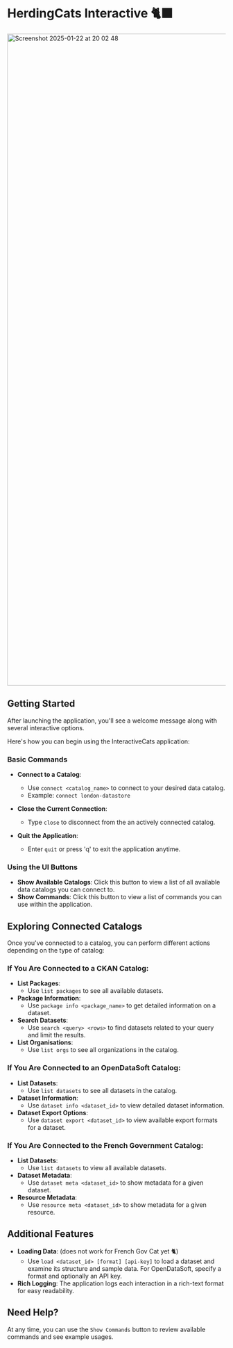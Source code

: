 # HerdingCats Interactive 🐈‍⬛

<img width="1501" alt="Screenshot 2025-01-22 at 20 02 48" src="https://github.com/user-attachments/assets/b500fe10-1942-4ffa-9086-f488cbe4f834" />

## Getting Started

After launching the application, you'll see a welcome message along with several interactive options.

Here's how you can begin using the InteractiveCats application:

### Basic Commands

- **Connect to a Catalog**:
  - Use `connect <catalog_name>` to connect to your desired data catalog.
  - Example: `connect london-datastore`

- **Close the Current Connection**:
  - Type `close` to disconnect from the an actively connected catalog.

- **Quit the Application**:
  - Enter `quit` or press 'q' to exit the application anytime.

### Using the UI Buttons

- **Show Available Catalogs**: Click this button to view a list of all available data catalogs you can connect to.
- **Show Commands**: Click this button to view a list of commands you can use within the application.

## Exploring Connected Catalogs

Once you've connected to a catalog, you can perform different actions depending on the type of catalog:

### If You Are Connected to a CKAN Catalog:
- **List Packages**:
  - Use `list packages` to see all available datasets.
- **Package Information**:
  - Use `package info <package_name>` to get detailed information on a dataset.
- **Search Datasets**:
  - Use `search <query> <rows>` to find datasets related to your query and limit the results.
- **List Organisations**:
  - Use `list orgs` to see all organizations in the catalog.

### If You Are Connected to an OpenDataSoft Catalog:
- **List Datasets**:
  - Use `list datasets` to see all datasets in the catalog.
- **Dataset Information**:
  - Use `dataset info <dataset_id>` to view detailed dataset information.
- **Dataset Export Options**:
  - Use `dataset export <dataset_id>` to view available export formats for a dataset.

### If You Are Connected to the French Government Catalog:
- **List Datasets**:
  - Use `list datasets` to view all available datasets.
- **Dataset Metadata**:
  - Use `dataset meta <dataset_id>` to show metadata for a given dataset.
- **Resource Metadata**:
  - Use `resource meta <dataset_id>` to show metadata for a given resource.

## Additional Features

- **Loading Data**: (does not work for French Gov Cat yet 🐈)
  - Use `load <dataset_id> [format] [api-key]` to load a dataset and examine its structure and sample data. For OpenDataSoft, specify a format and optionally an API key.
- **Rich Logging**: The application logs each interaction in a rich-text format for easy readability.

## Need Help?

At any time, you can use the `Show Commands` button to review available commands and see example usages.
